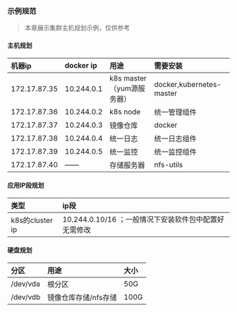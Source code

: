 ### 示例规范

> 本章展示集群主机规划示例，仅供参考

#### 主机规划

| 机器ip | docker ip | 用途 | 需要安装 |
| :--- | :--- | :--- | :--- |
| 172.17.87.35 | 10.244.0.1 | k8s master（yum源服务器）  | docker,kubernetes-master |
| 172.17.87.36 | 10.244.0.2 | k8s node  | 统一管理组件 |
| 172.17.87.37 | 10.244.0.3 | 镜像仓库  | docker |
| 172.17.87.38 | 10.244.0.4 | 统一日志  | 统一日志组件 |
| 172.17.87.39 | 10.244.0.5 | 统一监控  | 统一监控组件|
| 172.17.87.40 | —— | 存储服务器  | nfs-utils |





#### **应用IP段规划**

| 类型 | ip段 |
| :--- | :--- |
| k8s的cluster ip | 10.244.0.10/16 ；一般情况下安装软件包中配置好无需修改 |

#### 硬盘规划

| 分区 | 用途 | 大小 |
| :--- | :--- | :--- |
| /dev/vda | 根分区 | 50G |
| /dev/vdb | 镜像仓库存储/nfs存储 | 100G |



